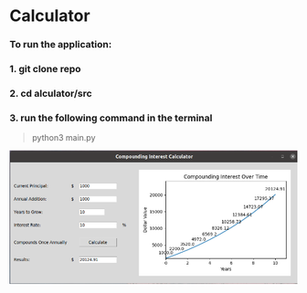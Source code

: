 # Calculator

### To run the application:

### 1. git clone repo

### 2. cd alculator/src

### 3. run the following command in the terminal

 > python3 main.py
 
 ![screenshot](https://github.com/jeromez0/CompoundingInterestCalculator/blob/main/public/AppScreenshot.png)
 